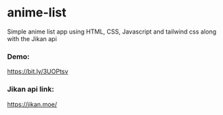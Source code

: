 # anime-list
Simple anime list app using HTML, CSS, Javascript and tailwind css along with the Jikan api
### Demo: 
https://bit.ly/3UOPtsv

### Jikan api link:
https://jikan.moe/
